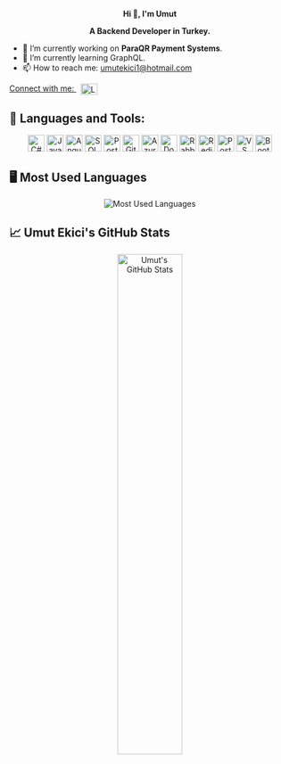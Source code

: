<p align="center">
<strong>  Hi 👋, I'm Umut </strong>
</p>

<p align="center">
<strong>  A Backend Developer in Turkey. </strong>
</p>

- 🔭 I’m currently working on **ParaQR Payment Systems**.
- 🌱 I’m currently learning GraphQL.
- 📫 How to reach me: [umutekici1@hotmail.com](mailto:umutekici1@hotmail.com)

<p align="left" dir="auto">
  <a href="https://linkedin.com/in/umutekici" target="_blank" rel="nofollow">
    Connect with me: 
    <img src="https://raw.githubusercontent.com/rahuldkjain/github-profile-readme-generator/master/src/images/icons/Social/linked-in-alt.svg" alt="LinkedIn - Umut Ekici" height="20" width="30" style="vertical-align: middle; margin-left: 8px;">
  </a>
</p>


## 🔧 Languages and Tools:

<p align="center">
  <img src="https://img.shields.io/badge/C%23-%23239120?style=flat&logo=c-sharp&logoColor=white" alt="C#" height="30" />
  <img src="https://img.shields.io/badge/JavaScript-%23F7DF1E?style=flat&logo=javascript&logoColor=black" alt="JavaScript" height="30" />
  <img src="https://img.shields.io/badge/Angular-%23E23237?style=flat&logo=angular&logoColor=white" alt="Angular" height="30" />
  <img src="https://img.shields.io/badge/SQL-%2307405e?style=flat&logo=microsoft-sql-server&logoColor=white" alt="SQL" height="30" />
  <img src="https://img.shields.io/badge/PostgreSQL-%23336791?style=flat&logo=postgresql&logoColor=white" alt="PostgreSQL" height="30" />
  <img src="https://img.shields.io/badge/Git-%23F14E32?style=flat&logo=git&logoColor=white" alt="Git" height="30" />
  <img src="https://img.shields.io/badge/Microsoft_Azure-%230072C6?style=flat&logo=microsoft-azure&logoColor=white" alt="Azure" height="30" />
  <img src="https://img.shields.io/badge/Docker-%232496ED?style=flat&logo=docker&logoColor=white" alt="Docker" height="30" />
  <img src="https://img.shields.io/badge/RabbitMQ-%23FF6600?style=flat&logo=rabbitmq&logoColor=white" alt="RabbitMQ" height="30" />
  <img src="https://img.shields.io/badge/Redis-%23D82C26?style=flat&logo=redis&logoColor=white" alt="Redis" height="30" />
  <img src="https://img.shields.io/badge/Postman-%23FF6C37?style=flat&logo=postman&logoColor=white" alt="Postman" height="30" />
  <img src="https://img.shields.io/badge/VS%20Code-%23007ACC?style=flat&logo=visual-studio-code&logoColor=white" alt="VS Code" height="30" />
  <img src="https://img.shields.io/badge/Bootstrap-%23563D7C?style=flat&logo=bootstrap&logoColor=white" alt="Bootstrap" height="30" />
</p>


## 🖥️ Most Used Languages

<p align="center">
  <img src="https://github-readme-stats.vercel.app/api/top-langs/?username=umutekici&layout=compact&theme=light" alt="Most Used Languages" />
</p>

## 📈 Umut Ekici's GitHub Stats

<p align="center">
  <img src="https://github-readme-stats.vercel.app/api?username=umutekici&show_icons=true&hide_title=true&count_private=true&hide=prs&theme=light" alt="Umut's GitHub Stats" width="48%" />
</p>

